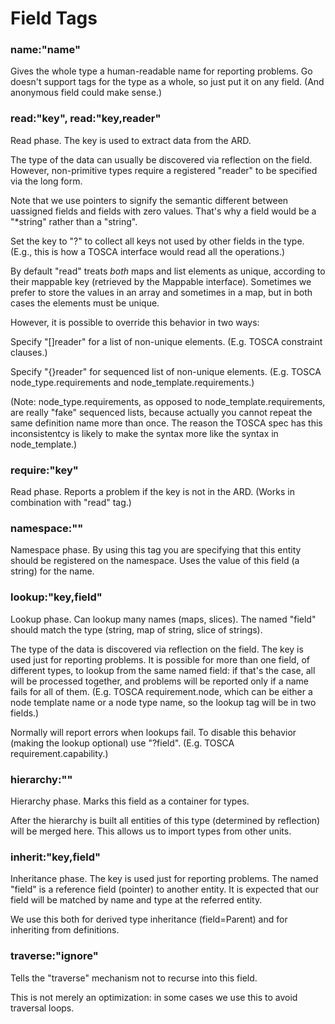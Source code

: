 Field Tags
==========

### name:"name"

Gives the whole type a human-readable name for reporting problems. Go doesn't support tags for the
type as a whole, so just put it on any field. (And anonymous field could make sense.)

### read:"key", read:"key,reader"

Read phase. The key is used to extract data from the ARD.

The type of the data can usually be discovered via reflection on the field. However, non-primitive
types require a registered "reader" to be specified via the long form.

Note that we use pointers to signify the semantic different between uassigned fields and fields with
zero values. That's why a field would be a "*string" rather than a "string".

Set the key to "?" to collect all keys not used by other fields in the type. (E.g., this is how
a TOSCA interface would read all the operations.)

By default "read" treats *both* maps and list elements as unique, according to their mappable key
(retrieved by the Mappable interface). Sometimes we prefer to store the values in an array and
sometimes in a map, but in both cases the elements must be unique.

However, it is possible to override this behavior in two ways:

Specify "[]reader" for a list of non-unique elements. (E.g. TOSCA constraint clauses.)

Specify "{}reader" for sequenced list of non-unique elements. (E.g. TOSCA node\_type.requirements
and node\_template.requirements.)

(Note: node\_type.requirements, as opposed to node\_template.requirements, are really "fake"
sequenced lists, because actually you cannot repeat the same definition name more than once.
The reason the TOSCA spec has this inconsistentcy is likely to make the syntax more like the
syntax in node\_template.)

### require:"key"

Read phase. Reports a problem if the key is not in the ARD. (Works in combination with "read" tag.)

### namespace:""

Namespace phase. By using this tag you are specifying that this entity should be registered on the
namespace. Uses the value of this field (a string) for the name.

### lookup:"key,field"

Lookup phase. Can lookup many names (maps, slices). The named "field" should match the type (string,
map of string, slice of strings).

The type of the data is discovered via reflection on the field. The key is used just for reporting
problems. It is possible for more than one field, of different types, to lookup from the same named
field: if that's the case, all will be processed together, and problems will be reported only if
a name fails for all of them. (E.g. TOSCA requirement.node, which can be either a node template
name or a node type name, so the lookup tag will be in two fields.)

Normally will report errors when lookups fail. To disable this behavior (making the lookup
optional) use "?field". (E.g. TOSCA requirement.capability.)

### hierarchy:""

Hierarchy phase. Marks this field as a container for types.

After the hierarchy is built all entities of this type (determined by reflection) will be merged
here. This allows us to import types from other units.

### inherit:"key,field"

Inheritance phase. The key is used just for reporting problems. The named "field" is a reference
field (pointer) to another entity. It is expected that our field will be matched by name and type
at the referred entity.

We use this both for derived type inheritance (field=Parent) and for inheriting from definitions.

### traverse:"ignore"

Tells the "traverse" mechanism not to recurse into this field.

This is not merely an optimization: in some cases we use this to avoid traversal loops.

